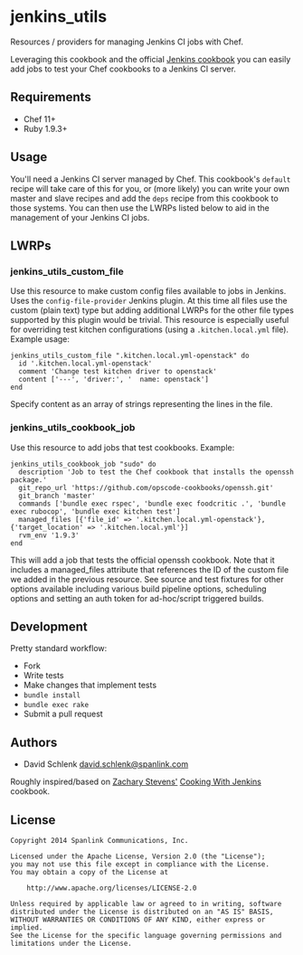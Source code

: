jenkins_utils
==================

Resources / providers for managing Jenkins CI jobs with Chef. 

Leveraging this cookbook and the official [Jenkins cookbook](https://github.com/opscode-cookbooks/jenkins) 
you can easily add jobs to test your Chef cookbooks to a Jenkins CI server. 

Requirements
------------

* Chef 11+
* Ruby 1.9.3+

Usage
-----

You'll need a Jenkins CI server managed by Chef. This cookbook's `default` recipe will take care of this for you, or (more likely) you can write your own master and slave recipes and add the `deps` recipe from this cookbook to those systems. You can then use the LWRPs listed below to aid in the management of your Jenkins CI jobs. 

LWRPs
-----

### jenkins_utils_custom_file

Use this resource to make custom config files available to jobs in Jenkins. Uses the `config-file-provider` Jenkins plugin. At this time all files use the custom (plain text) type but adding additional LWRPs for the other file types supported by this plugin would be trivial. This resource is especially useful for overriding test kitchen configurations (using a `.kitchen.local.yml` file).   Example usage: 

```
jenkins_utils_custom_file ".kitchen.local.yml-openstack" do
  id '.kitchen.local.yml-openstack'
  comment 'Change test kitchen driver to openstack'
  content ['---', 'driver:', '  name: openstack']
end
```

Specify content as an array of strings representing the lines in the file. 

### jenkins_utils_cookbook_job

Use this resource to add jobs that test cookbooks. Example: 

```
jenkins_utils_cookbook_job "sudo" do
  description 'Job to test the Chef cookbook that installs the openssh package.'
  git_repo_url 'https://github.com/opscode-cookbooks/openssh.git'
  git_branch 'master'
  commands ['bundle exec rspec', 'bundle exec foodcritic .', 'bundle exec rubocop', 'bundle exec kitchen test']
  managed_files [{'file_id' => '.kitchen.local.yml-openstack'}, {'target_location' => '.kitchen.local.yml'}]
  rvm_env '1.9.3'
end
```

This will add a job that tests the official openssh cookbook. Note that it includes a managed_files attribute that references the ID of the custom file we added in the previous resource. See source and test fixtures for other options available including various build pipeline options, scheduling options and setting an auth token for ad-hoc/script triggered builds. 

Development
-----------

Pretty standard workflow: 

* Fork
* Write tests
* Make changes that implement tests
* `bundle install`
* `bundle exec rake`
* Submit a pull request

Authors
-------
* David Schlenk david.schlenk@spanlink.com

Roughly inspired/based on [Zachary Stevens'](mailto:zts@cryptocracy.com) [Cooking With Jenkins](https://github.com/zts/cooking-with-jenkins) cookbook. 

License
-------

```
Copyright 2014 Spanlink Communications, Inc.

Licensed under the Apache License, Version 2.0 (the "License");
you may not use this file except in compliance with the License.
You may obtain a copy of the License at

    http://www.apache.org/licenses/LICENSE-2.0

Unless required by applicable law or agreed to in writing, software
distributed under the License is distributed on an "AS IS" BASIS,
WITHOUT WARRANTIES OR CONDITIONS OF ANY KIND, either express or implied.
See the License for the specific language governing permissions and
limitations under the License.
```
